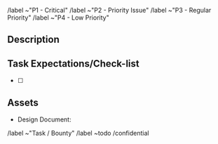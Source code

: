 /label ~"P1 - Critical"
/label ~"P2 - Priority Issue"
/label ~"P3 - Regular Priority"
/label ~"P4 - Low Priority"

## Description


## Task Expectations/Check-list
- [ ] 

## Assets
- Design Document: 

/label ~"Task / Bounty"
/label ~todo
/confidential